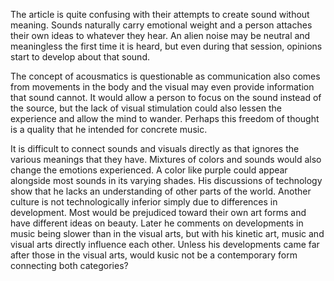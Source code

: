 The article is quite confusing with their attempts to create sound without meaning. Sounds naturally carry emotional weight and a person attaches their own ideas to whatever they hear. An alien noise may be neutral and meaningless the first time it is heard, but even during that session, opinions start to develop about that sound.

The concept of acousmatics is questionable as communication also comes from movements in the body and the visual may even provide information that sound cannot. It would allow a person to focus on the sound instead of the source, but the lack of visual stimulation could also lessen the experience and allow the mind to wander. Perhaps this freedom of thought is a quality that he intended for concrete music.

It is difficult to connect sounds and visuals directly as that ignores the various meanings that they have. Mixtures of colors and sounds would also change the emotions experienced. A color like purple could appear alongside most sounds in its varying shades.
His discussions of technology show that he lacks an understanding of other parts of the world. Another culture is not technologically inferior simply due to differences in development. Most would be prejudiced toward their own art forms and have different ideas on beauty. Later he comments on developments in music being slower than in the visual arts, but with his kinetic art, music and visual arts directly influence each other. Unless his developments came far after those in the visual arts, would kusic not be a contemporary form connecting both categories?

